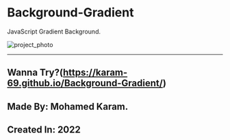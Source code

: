 # Background-Gradient
JavaScript Gradient Background.

![project_photo](https://user-images.githubusercontent.com/86977059/215366328-fe4c9b3d-18d0-41d1-abce-9ca9e8c42ad3.PNG)

---

## Wanna Try?(https://karam-69.github.io/Background-Gradient/)

## Made By: Mohamed Karam. 
## Created In: 2022
